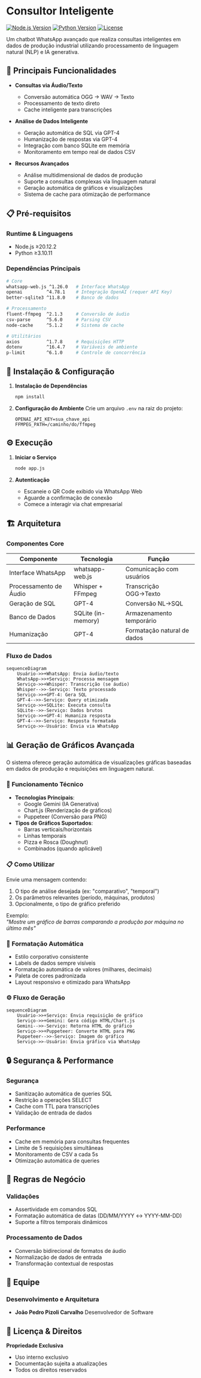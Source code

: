 # Consultor Inteligente 

[![Node.js Version](https://img.shields.io/badge/Node.js-≥20.12.2-brightgreen.svg)](https://nodejs.org/)
[![Python Version](https://img.shields.io/badge/Python-≥3.10.11-blue.svg)](https://www.python.org/)
[![License](https://img.shields.io/badge/License-Proprietary-red.svg)](LICENSE)

Um chatbot WhatsApp avançado que realiza consultas inteligentes em dados de produção industrial utilizando processamento de linguagem natural (NLP) e IA generativa.

## 🚀 Principais Funcionalidades

- **Consultas via Áudio/Texto**
  - Conversão automática OGG → WAV → Texto
  - Processamento de texto direto
  - Cache inteligente para transcrições
  
- **Análise de Dados Inteligente**
  - Geração automática de SQL via GPT-4
  - Humanização de respostas via GPT-4
  - Integração com banco SQLite em memória
  - Monitoramento em tempo real de dados CSV

- **Recursos Avançados**
  - Análise multidimensional de dados de produção
  - Suporte a consultas complexas via linguagem natural
  - Geração automática de gráficos e visualizações
  - Sistema de cache para otimização de performance

## 📋 Pré-requisitos

### Runtime & Linguagens
- Node.js ≥20.12.2
- Python ≥3.10.11

### Dependências Principais
```bash
# Core
whatsapp-web.js ^1.26.0   # Interface WhatsApp
openai         ^4.78.1    # Integração OpenAI (requer API Key)
better-sqlite3 ^11.8.0    # Banco de dados

# Processamento
fluent-ffmpeg  ^2.1.3     # Conversão de áudio
csv-parse      ^5.6.0     # Parsing CSV
node-cache     ^5.1.2     # Sistema de cache

# Utilitários
axios          ^1.7.8     # Requisições HTTP
dotenv         ^16.4.7    # Variáveis de ambiente
p-limit        ^6.1.0     # Controle de concorrência
```

## 🔧 Instalação & Configuração

1. **Instalação de Dependências**
   ```bash
   npm install
   ```

2. **Configuração do Ambiente**
   Crie um arquivo `.env` na raiz do projeto:
   ```env
   OPENAI_API_KEY=sua_chave_api
   FFMPEG_PATH=/caminho/do/ffmpeg
   ```

## ⚙️ Execução

1. **Iniciar o Serviço**
   ```bash
   node app.js
   ```

2. **Autenticação**
   - Escaneie o QR Code exibido via WhatsApp Web
   - Aguarde a confirmação de conexão
   - Comece a interagir via chat empresarial

## 🏗️ Arquitetura

### Componentes Core
| Componente | Tecnologia | Função |
|------------|------------|---------|
| Interface WhatsApp | whatsapp-web.js | Comunicação com usuários |
| Processamento de Áudio | Whisper + FFmpeg | Transcrição OGG→Texto |
| Geração de SQL | GPT-4 | Conversão NL→SQL |
| Banco de Dados | SQLite (in-memory) | Armazenamento temporário |
| Humanização | GPT-4 | Formatação natural de dados |

### Fluxo de Dados
```mermaid
sequenceDiagram
    Usuário->>+WhatsApp: Envia áudio/texto
    WhatsApp->>+Serviço: Processa mensagem
    Serviço->>+Whisper: Transcrição (se áudio)
    Whisper-->>-Serviço: Texto processado
    Serviço->>+GPT-4: Gera SQL
    GPT-4-->>-Serviço: Query otimizada
    Serviço->>+SQLite: Executa consulta
    SQLite-->>-Serviço: Dados brutos
    Serviço->>+GPT-4: Humaniza resposta
    GPT-4-->>-Serviço: Resposta formatada
    Serviço->>-Usuário: Envia via WhatsApp
```

## 📊 Geração de Gráficos Avançada

O sistema oferece geração automática de visualizações gráficas baseadas em dados de produção e requisições em linguagem natural.

### 🔧 Funcionamento Técnico
- **Tecnologias Principais**:
  - Google Gemini (IA Generativa)
  - Chart.js (Renderização de gráficos)
  - Puppeteer (Conversão para PNG)
- **Tipos de Gráficos Suportados**:
  - Barras verticais/horizontais
  - Linhas temporais
  - Pizza e Rosca (Doughnut)
  - Combinados (quando aplicável)

### 📋 Como Utilizar
Envie uma mensagem contendo:
1. O tipo de análise desejada (ex: "comparativo", "temporal")
2. Os parâmetros relevantes (período, máquinas, produtos)
3. Opcionalmente, o tipo de gráfico preferido

Exemplo:  
_"Mostre um gráfico de barras comparando a produção por máquina no último mês"_

### 🎨 Formatação Automática
- Estilo corporativo consistente
- Labels de dados sempre visíveis
- Formatação automática de valores (milhares, decimais)
- Paleta de cores padronizada
- Layout responsivo e otimizado para WhatsApp

### ⚙️ Fluxo de Geração
```mermaid
sequenceDiagram
    Usuário->>+Serviço: Envia requisição de gráfico
    Serviço->>+Gemini: Gera código HTML/Chart.js
    Gemini-->>-Serviço: Retorna HTML do gráfico
    Serviço->>+Puppeteer: Converte HTML para PNG
    Puppeteer-->>-Serviço: Imagem do gráfico
    Serviço->>-Usuário: Envia gráfico via WhatsApp
```

## 🔒 Segurança & Performance

### Segurança
- Sanitização automática de queries SQL
- Restrição a operações SELECT
- Cache com TTL para transcrições
- Validação de entrada de dados

### Performance
- Cache em memória para consultas frequentes
- Limite de 5 requisições simultâneas
- Monitoramento de CSV a cada 5s
- Otimização automática de queries

## 🧪 Regras de Negócio

### Validações
- Assertividade em comandos SQL
- Formatação automática de datas (DD/MM/YYYY ↔ YYYY-MM-DD)
- Suporte a filtros temporais dinâmicos

### Processamento de Dados
- Conversão bidirecional de formatos de áudio
- Normalização de dados de entrada
- Transformação contextual de respostas

## 👥 Equipe

### Desenvolvimento e Arquitetura
- **João Pedro Pizoli Carvalho**
  Desenvolvedor de Software 



## 📄 Licença & Direitos

**Propriedade Exclusiva**
- Uso interno exclusivo
- Documentação sujeita a atualizações
- Todos os direitos reservados
